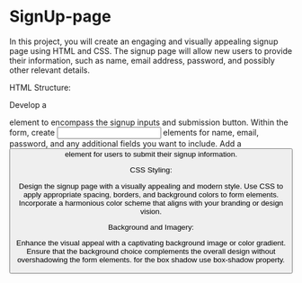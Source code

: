 # SignUp-page

In this project, you will create an engaging and visually appealing signup page using HTML and CSS. The signup page will allow new users to provide their information, such as name, email address, password, and possibly other relevant details.

HTML Structure:

Develop a <form> element to encompass the signup inputs and submission button.
Within the form, create <input> elements for name, email, password, and any additional fields you want to include.
Add a <button> element for users to submit their signup information.

CSS Styling:

Design the signup page with a visually appealing and modern style.
Use CSS to apply appropriate spacing, borders, and background colors to form elements.
Incorporate a harmonious color scheme that aligns with your branding or design vision.

Background and Imagery:

Enhance the visual appeal with a captivating background image or color gradient.
Ensure that the background choice complements the overall design without overshadowing the form elements.
for the box shadow use box-shadow property.
